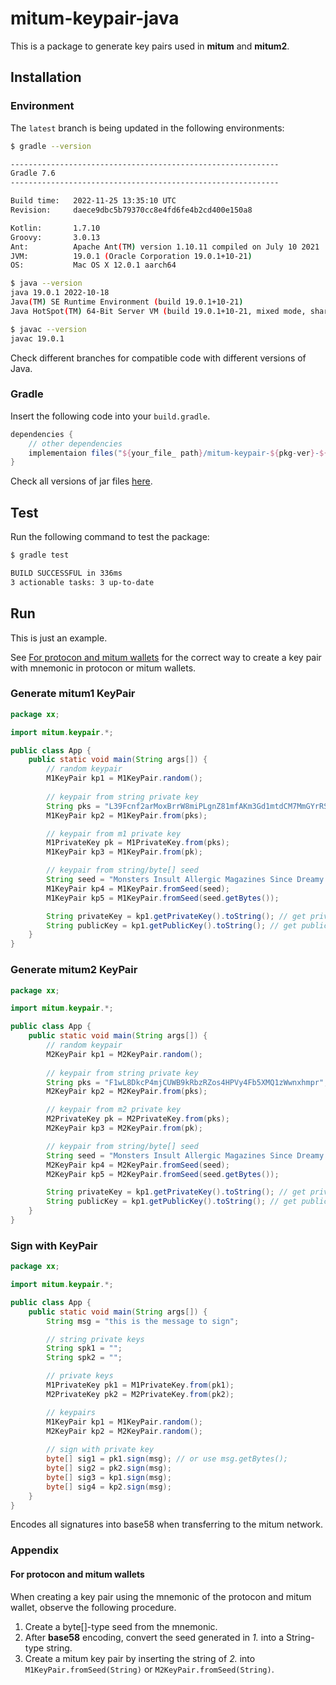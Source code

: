 # mitum-keypair-java

This is a package to generate key pairs used in __mitum__ and __mitum2__.

## Installation

### Environment

The `latest` branch is being updated in the following environments:

```sh
$ gradle --version

------------------------------------------------------------
Gradle 7.6
------------------------------------------------------------

Build time:   2022-11-25 13:35:10 UTC
Revision:     daece9dbc5b79370cc8e4fd6fe4b2cd400e150a8

Kotlin:       1.7.10
Groovy:       3.0.13
Ant:          Apache Ant(TM) version 1.10.11 compiled on July 10 2021
JVM:          19.0.1 (Oracle Corporation 19.0.1+10-21)
OS:           Mac OS X 12.0.1 aarch64

$ java --version
java 19.0.1 2022-10-18
Java(TM) SE Runtime Environment (build 19.0.1+10-21)
Java HotSpot(TM) 64-Bit Server VM (build 19.0.1+10-21, mixed mode, sharing)

$ javac --version
javac 19.0.1
```

Check different branches for compatible code with different versions of Java.

### Gradle

Insert the following code into your `build.gradle`.

```groovy
dependencies {
    // other dependencies
    implementaion files("${your_file_ path}/mitum-keypair-${pkg-ver}-${jdk-ver}.jar")
}
```

Check all versions of jar files [here](./release).

## Test

Run the following command to test the package:

```sh
$ gradle test

BUILD SUCCESSFUL in 336ms
3 actionable tasks: 3 up-to-date
```

## Run

This is just an example.

See [For protocon and mitum wallets](#for-protocon-and-mitum-wallets) for the correct way to create a key pair with mnemonic in protocon or mitum wallets.

### Generate mitum1 KeyPair

```java
package xx;

import mitum.keypair.*;

public class App {
    public static void main(String args[]) {
        // random keypair
        M1KeyPair kp1 = M1KeyPair.random();
        
        // keypair from string private key
        String pks = "L39Fcnf2arMoxBrrW8miPLgnZ81mfAKm3Gd1mtdCM7MmGYrRSBVxmpr";
        M1KeyPair kp2 = M1KeyPair.from(pks);

        // keypair from m1 private key
        M1PrivateKey pk = M1PrivateKey.from(pks);
        M1KeyPair kp3 = M1KeyPair.from(pk);

        // keypair from string/byte[] seed
        String seed = "Monsters Insult Allergic Magazines Since Dreamy Killer Farces Juggle Apparent Dark Knights";
        M1KeyPair kp4 = M1KeyPair.fromSeed(seed);
        M1KeyPair kp5 = M1KeyPair.fromSeed(seed.getBytes());

        String privateKey = kp1.getPrivateKey().toString(); // get private key
        String publicKey = kp1.getPublicKey().toString(); // get public key
    }
}
```

### Generate mitum2 KeyPair

```java
package xx;

import mitum.keypair.*;

public class App {
    public static void main(String args[]) {
        // random keypair
        M2KeyPair kp1 = M2KeyPair.random();
        
        // keypair from string private key
        String pks = "F1wL8DkcP4mjCUWB9kRbzRZos4HPVy4Fb5XMQ1zWwnxhmpr";
        M2KeyPair kp2 = M2KeyPair.from(pks);

        // keypair from m2 private key
        M2PrivateKey pk = M2PrivateKey.from(pks);
        M2KeyPair kp3 = M2KeyPair.from(pk);

        // keypair from string/byte[] seed
        String seed = "Monsters Insult Allergic Magazines Since Dreamy Killer Farces Juggle Apparent Dark Knights";
        M2KeyPair kp4 = M2KeyPair.fromSeed(seed);
        M2KeyPair kp5 = M2KeyPair.fromSeed(seed.getBytes());

        String privateKey = kp1.getPrivateKey().toString(); // get private key
        String publicKey = kp1.getPublicKey().toString(); // get public key
    }
}
```

### Sign with KeyPair

```java
package xx;

import mitum.keypair.*;

public class App {
    public static void main(String args[]) {
        String msg = "this is the message to sign";

        // string private keys
        String spk1 = "";
        String spk2 = "";

        // private keys
        M1PrivateKey pk1 = M1PrivateKey.from(pk1);
        M2PrivateKey pk2 = M2PrivateKey.from(pk2);

        // keypairs
        M1KeyPair kp1 = M1KeyPair.random();
        M2KeyPair kp2 = M2KeyPair.random();
    
        // sign with private key
        byte[] sig1 = pk1.sign(msg); // or use msg.getBytes();
        byte[] sig2 = pk2.sign(msg);
        byte[] sig3 = kp1.sign(msg);
        byte[] sig4 = kp2.sign(msg);
    }
}
```

Encodes all signatures into base58 when transferring to the mitum network.

### Appendix

#### For protocon and mitum wallets

When creating a key pair using the mnemonic of the protocon and mitum wallet, observe the following procedure.

1. Create a byte[]-type seed from the mnemonic.
2. After __base58__ encoding, convert the seed generated in _1._ into a String-type string.
3. Create a mitum key pair by inserting the string of _2._ into `M1KeyPair.fromSeed(String)` or `M2KeyPair.fromSeed(String)`.